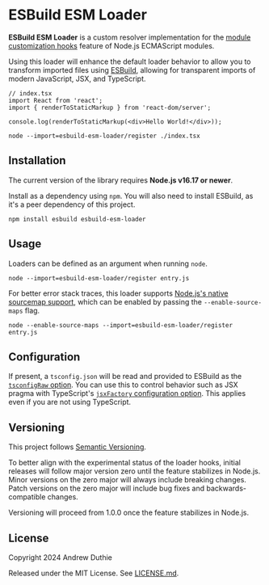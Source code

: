 # ESBuild ESM Loader

**ESBuild ESM Loader** is a custom resolver implementation for the [module customization hooks](https://nodejs.org/docs/latest/api/module.html#customization-hooks) feature of Node.js ECMAScript modules.

Using this loader will enhance the default loader behavior to allow you to transform imported files using [ESBuild](https://esbuild.github.io/), allowing for transparent imports of modern JavaScript, JSX, and TypeScript.

```tsx
// index.tsx
import React from 'react';
import { renderToStaticMarkup } from 'react-dom/server';

console.log(renderToStaticMarkup(<div>Hello World!</div>));
```

```
node --import=esbuild-esm-loader/register ./index.tsx
```

## Installation

The current version of the library requires **Node.js v16.17 or newer**.

Install as a dependency using `npm`. You will also need to install ESBuild, as it's a peer dependency of this project.

```
npm install esbuild esbuild-esm-loader
```

## Usage

Loaders can be defined as an argument when running `node`.

```
node --import=esbuild-esm-loader/register entry.js
```

For better error stack traces, this loader supports [Node.js's native sourcemap support](https://nodejs.org/api/module.html#source-map-v3-support), which can be enabled by passing the `--enable-source-maps` flag.

```
node --enable-source-maps --import=esbuild-esm-loader/register entry.js
```

## Configuration

If present, a `tsconfig.json` will be read and provided to ESBuild as the [`tsconfigRaw` option](https://esbuild.github.io/api/#tsconfig-raw). You can use this to control behavior such as JSX pragma with TypeScript's [`jsxFactory` configuration option](https://www.typescriptlang.org/tsconfig#jsxFactory). This applies even if you are not using TypeScript.

## Versioning

This project follows [Semantic Versioning](https://semver.org/).

To better align with the experimental status of the loader hooks, initial releases will follow major version zero until the feature stabilizes in Node.js. Minor versions on the zero major will always include breaking changes. Patch versions on the zero major will include bug fixes and backwards-compatible changes.

Versioning will proceed from 1.0.0 once the feature stabilizes in Node.js.

## License

Copyright 2024 Andrew Duthie

Released under the MIT License. See [LICENSE.md](./LICENSE.md).
